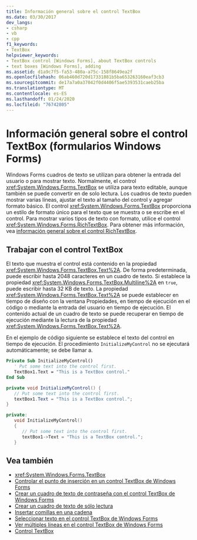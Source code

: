 ```yaml
---
title: Información general sobre el control TextBox
ms.date: 03/30/2017
dev_langs:
- csharp
- vb
- cpp
f1_keywords:
- TextBox
helpviewer_keywords:
- TextBox control [Windows Forms], about TextBox controls
- text boxes [Windows Forms], adding
ms.assetid: d1a9c7f5-fa53-480a-a75c-158f8649ea2f
ms.openlocfilehash: 06ab460d720d17331881b5ba653263160eaf3cb3
ms.sourcegitcommit: de17a7a0a37042f0d4406f5ae5393531caeb25ba
ms.translationtype: MT
ms.contentlocale: es-ES
ms.lasthandoff: 01/24/2020
ms.locfileid: "76742805"
---
```

# <a name="textbox-control-overview-windows-forms"></a>Información general sobre el control TextBox (formularios Windows Forms)
Windows Forms cuadros de texto se utilizan para obtener la entrada del usuario o para mostrar texto. Normalmente, el control <xref:System.Windows.Forms.TextBox> se utiliza para texto editable, aunque también se puede convertir en de solo lectura. Los cuadros de texto pueden mostrar varias líneas, ajustar el texto al tamaño del control y agregar formato básico. El control <xref:System.Windows.Forms.TextBox> proporciona un estilo de formato único para el texto que se muestra o se escribe en el control. Para mostrar varios tipos de texto con formato, utilice el control <xref:System.Windows.Forms.RichTextBox>. Para obtener más información, vea [información general sobre el control RichTextBox](richtextbox-control-overview-windows-forms.md).  
  
## <a name="working-with-the-textbox-control"></a>Trabajar con el control TextBox  
 El texto que muestra el control está contenido en la propiedad <xref:System.Windows.Forms.TextBox.Text%2A>. De forma predeterminada, puede escribir hasta 2048 caracteres en un cuadro de texto. Si establece la propiedad <xref:System.Windows.Forms.TextBox.Multiline%2A> en `true`, puede escribir hasta 32 KB de texto. La propiedad <xref:System.Windows.Forms.TextBox.Text%2A> se puede establecer en tiempo de diseño con la ventana Propiedades, en tiempo de ejecución en el código o mediante la entrada del usuario en tiempo de ejecución. El contenido actual de un cuadro de texto se puede recuperar en tiempo de ejecución mediante la lectura de la propiedad <xref:System.Windows.Forms.TextBox.Text%2A>.  
  
 En el ejemplo de código siguiente se establece el texto del control en tiempo de ejecución. El procedimiento `InitializeMyControl` no se ejecutará automáticamente; se debe llamar a.  
  
```vb  
Private Sub InitializeMyControl()  
   ' Put some text into the control first.  
   TextBox1.Text = "This is a TextBox control."  
End Sub  
```  
  
```csharp  
private void InitializeMyControl() {  
   // Put some text into the control first.  
   textBox1.Text = "This is a TextBox control.";  
}  
```  
  
```cpp  
private:  
   void InitializeMyControl()  
   {  
      // Put some text into the control first.  
      textBox1->Text = "This is a TextBox control.";  
   }  
```  
  
## <a name="see-also"></a>Vea también

- <xref:System.Windows.Forms.TextBox>
- [Controlar el punto de inserción en un control TextBox de Windows Forms](how-to-control-the-insertion-point-in-a-windows-forms-textbox-control.md)
- [Crear un cuadro de texto de contraseña con el control TextBox de Windows Forms](how-to-create-a-password-text-box-with-the-windows-forms-textbox-control.md)
- [Crear un cuadro de texto de sólo lectura](how-to-create-a-read-only-text-box-windows-forms.md)
- [Insertar comillas en una cadena](how-to-put-quotation-marks-in-a-string-windows-forms.md)
- [Seleccionar texto en el control TextBox de Windows Forms](how-to-select-text-in-the-windows-forms-textbox-control.md)
- [Ver múltiples líneas en el control TextBox de Windows Forms](how-to-view-multiple-lines-in-the-windows-forms-textbox-control.md)
- [Control TextBox](textbox-control-windows-forms.md)
